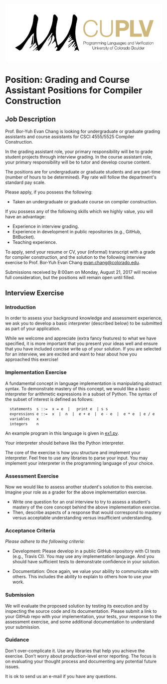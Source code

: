 ![CUPLV Logo](../pics/logo/cuplv-logo-72ppi_rectangle-gold-text.png)

# Position: Grading and Course Assistant Positions for Compiler Construction

## Job Description

Prof. Bor-Yuh Evan Chang is looking for undergraduate or graduate grading assistants and course assistants for CSCI 4555/5525 Compiler Construction.

In the grading assistant role, your primary responsibility will be to grade student projects through interview grading. In the course assistant role, your primary responsibility will be to tutor and develop course content.

The positions are for undergraduate or graduate students and are part-time (number of hours to be determined). Pay rate will follow the department's standard pay scale.

Please apply, if you possess the following:

  - Taken an undergraduate or graduate course on compiler construction.
  
If you possess any of the following skills which we highly value, you will have an advantage:

  - Experience in interview grading.
  - Experience in development in public repositories (e.g., GitHub, BitBucket).
  - Teaching experience.

To apply, send your resume or CV, your (informal) transcript with a grade for compiler construction, and the solution to the following interview exercise to Prof. Bor-Yuh Evan Chang <evan.chang@colorado.edu>.

Submissions received by 8:00am on Monday, August 21, 2017 will receive full consideration, but the positions will remain open until filled.

## Interview Exercise

### Introduction

In order to assess your background knowledge and assessment experience, we ask you to develop a basic interpreter (described below) to be submitted as part of your application.

While we welcome and appreciate (extra fancy features) to what we have specified, it is more important that you present your ideas well and ensure that you have included concise write up of your solution. If you are selected for an interview, we are excited and want to hear about how you approached this exercise!

### Implementation Exercise

A fundamental concept in language implementation is manipulating abstract syntax. To demonstrate mastery of this concept, we would like a basic interpreter for arithmetic expressions in a subset of Python. The syntax of the subset of interest is defined as follows:

```
  statements  s ::=  x = e  |   print e  | s s
  expressions e ::=  x  |  n  |  e + e  |  e - e  |  e * e  | e / e
  variables   x
  integers    n
```

An example program in this language is given in [ex1.py].

[ex1.py]: 2017-4555-grader/ex1.py

Your interpreter should behave like the Python interpreter.

The core of the exercise is how you structure and implement your interpreter. Feel free to use any libraries to parse your input. You may implement your interpreter in the programming language of your choice.

### Assessment Exercise

Now we would like to assess another student's solution to this exercise. Imagine your role as a grader for the above implementation exercise.

- Write one question for an oral interview to try to assess a student's mastery of the core concept behind the above implementation exercise. 
- Then, describe aspects of a response that would correspond to mastery versus acceptable understanding versus insufficient understanding.

### Acceptance Criteria

_Please adhere to the following criteria_:

  - Development: Please develop in a public GitHub repository with CI tests (e.g., Travis CI). You may use any implementation language. And you should have sufficient tests to demonstrate confidence in your solution.

  - Documentation: Once again, we value your ability to communicate with others. This includes the ability to explain to others how to use your work.
  
### Submission

We will evaluate the proposed solution by testing its execution and by inspecting the source code and its documentation. Please submit a link to your GitHub repo with your implementation, your tests, your response to the assessment exercise, and some additional documentation to understand your submission.

### Guidance

Don't over-complicate it. Use any libraries that help you achieve the exercise. Don’t worry about production-level error reporting. The focus is on evaluating your thought process and documenting any potential future issues.

It is ok to send us an e-mail if you have any questions.
